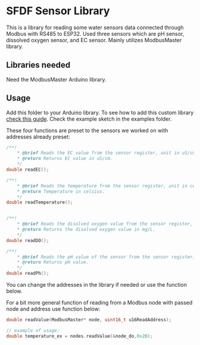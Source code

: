 # SFDF Sensor Library
This is a library for reading some water sensors data connected through Modbus with RS485 to ESP32. Used three sensors which are pH sensor, dissolved oxygen sensor, and EC sensor. Mainly utilizes ModbusMaster library.

## Libraries needed
Need the ModbusMaster Arduino library.

## Usage
Add this folder to your Arduino library. To see how to add this custom library [check this guide](https://docs.arduino.cc/software/ide-v1/tutorials/installing-libraries). Check the example sketch in the examples folder.

These four functions are preset to the sensors we worked on with addresses already preset:
``` C++
/**!
    * @brief Reads the EC value from the sensor register, unit in uS/cm
    * @return Returns EC value in uS/cm.
    */
double readEC();

/**!
    * @brief Reads the temperature from the sensor register, unit in celsius 
    * @return Temperature in celsius.
    */
double readTemperature();


/**!
    * @brief Reads the disolved oxygen value from the sensor register, unit in mg/L
    * @return Returns the disolved oxygen value in mg/L.
    */
double readDO();

/**!
    * @brief Reads the pH value of the sensor from the sensor register, unit in pH.
    * @return Returns pH value.
    */
double readPh();
```
You can change the addresses in the library if needed or use the function below.


For a bit more general function of reading from a Modbus node with passed node and address use function below:

``` C++
double readValue(ModbusMaster* node, uint16_t u16ReadAddress);

// example of usage:
double temperature_ex = nodes.readValue(&node_do,0x2B);
```